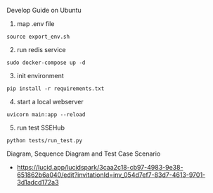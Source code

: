 Develop Guide on Ubuntu
1. map .env file
```
source export_env.sh
```
2. run redis service
```
sudo docker-compose up -d
```
3. init environment 
```
pip install -r requirements.txt   
```
4. start a local webserver
```
uvicorn main:app --reload
```
5. run test SSEHub
```
python tests/run_test.py
```
Diagram, Sequence Diagram and Test Case Scenario
- https://lucid.app/lucidspark/3caa2c18-cb97-4983-9e38-651862b6a040/edit?invitationId=inv_054d7ef7-83d7-4613-9701-3d1adcd172a3
